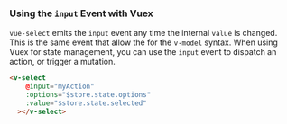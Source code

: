 ### Using the `input` Event with Vuex

`vue-select` emits the `input` event any time the internal `value` is changed. 
This is the same event that allow the for the `v-model` syntax. When using
Vuex for state management, you can use the `input` event to dispatch an
action, or trigger a mutation.

```html
<v-select 
    @input="myAction" 
    :options="$store.state.options"
    :value="$store.state.selected"
  ></v-select>
``` 

[](codepen://sagalbot/aJQJyp?height=500)